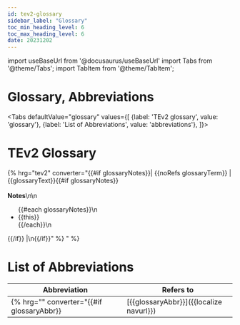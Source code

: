 ```yaml
---
id: tev2-glossary
sidebar_label: "Glossary"
toc_min_heading_level: 6
toc_max_heading_level: 6
date: 20231202
---
```

import useBaseUrl from '@docusaurus/useBaseUrl'
import Tabs from '@theme/Tabs';
import TabItem from '@theme/TabItem';

# Glossary, Abbreviations

<Tabs
  defaultValue="glossary"
  values={[
    {label: 'TEv2 glossary',               value: 'glossary'},
    {label: 'List of Abbreviations',       value: 'abbreviations'},
  ]}>

<TabItem value="glossary">

# TEv2 Glossary

{% hrg="tev2" converter="{{#if glossaryNotes}}| {{noRefs glossaryTerm}} | {{glossaryText}}{{#if glossaryNotes}}<br/><br/>**Notes**\n\n<ul>{{#each glossaryNotes}}\n<li>{{this}}</li>{{/each}}\n</ul>{{/if}} |\n{{/if}}" %}
" %}

</TabItem>

<TabItem value="abbreviations">

# List of Abbreviations

| Abbreviation | Refers to |
| ------------ | --------- |
{% hrg="" converter="{{#if glossaryAbbr}}| [{{glossaryAbbr}}]({{localize navurl}}) | [{{#if glossaryTerm}}{{glossaryTerm}}{{else}}{{capFirst term}}{{/if}}]({{termid}}@) |\n{{/if}}" %}

</TabItem>

</Tabs>
